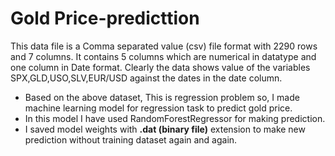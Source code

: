 # Gold Price-predicttion

This data file is a Comma separated value (csv) file format with 2290 rows and 7 columns. It contains 5 columns which are numerical in datatype and one column in Date format. Clearly the data shows value of the variables SPX,GLD,USO,SLV,EUR/USD against the dates in the date column.
- Based on the above dataset, This is regression problem so, I made machine learning model for regression task to predict gold price.
- In this model I have used RandomForestRegressor for making prediction.
- I saved model weights with **.dat (binary file)** extension to make new prediction without training dataset again and again. 
